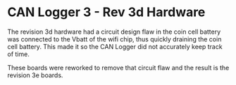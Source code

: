 # CAN Logger 3 - Rev 3d Hardware
The revision 3d hardware had a circuit design flaw in the coin cell battery was connected to the Vbatt of the wifi chip, thus quickly draining the coin cell battery. This made it so the CAN Logger did not accurately keep track of time. 

These boards were reworked to remove that circuit flaw and the result is the revision 3e boards.
